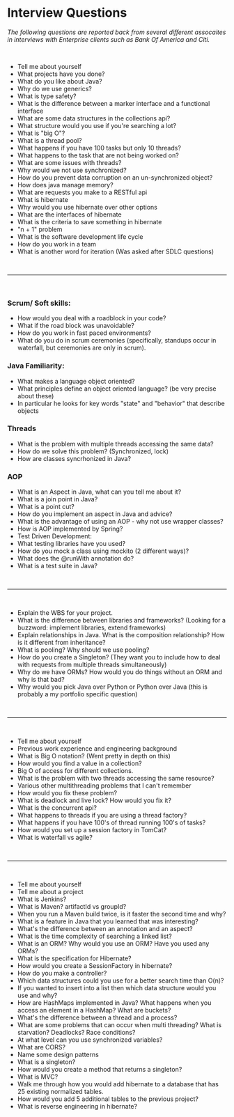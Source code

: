 # Interview Questions
*The following questions are reported back from several different assocaites in interviews with Enterprise clients such as Bank Of America and Citi.*

<br>

- Tell me about yourself
- What projects have you done?
- What do you like about Java?
- Why do we use generics?
- What is type safety?
- What is the difference between a marker interface and a functional interface
- What are some data structures in the collections api?
- What structure would you use if you're searching a lot?
- What is "big O"?
- What is a thread pool?
- What happens if you have 100 tasks but only 10 threads?
- What happens to the task that are not being worked on?
- What are some issues with threads?
- Why would we not use synchronized?
- How do you prevent data corruption on an un-synchronized object?
- How does java manage memory?
- What are requests you make to a RESTful api
- What is hibernate
- Why would you use hibernate over other options
- What are the interfaces of hibernate
- What is the criteria to save something in hibernate
- "n + 1" problem
- What is the software development life cycle
- How do you work in a team
- What is another word for iteration (Was asked after SDLC questions)

<br>

<hr>

<br>

### Scrum/ Soft skills:
- How would you deal with a roadblock in your code?
- What if the road block was unavoidable?
- How do you work in fast paced environments?
- What do you do in scrum ceremonies (specifically, standups occur in waterfall, but ceremonies are only in scrum).

### Java Familiarity:
- What makes a language object oriented?
- What principles define an object oriented language? (be very precise about these)
- In particular he looks for key words "state" and "behavior" that describe objects

### Threads
- What is the problem with multiple threads accessing the same data?
- How do we solve this problem? (Synchronized, lock)
- How are classes syncrhonized in Java?

### AOP
- What is an Aspect in Java, what can you tell me about it?
- What is a join point in Java?
- What is a point cut?
- How do you implement an aspect in Java and advice?
- What is the advantage of using an AOP - why not use wrapper classes?
- How is AOP implemented by Spring?
- Test Driven Development:
- What testing libraries have you used?
- How do you mock a class using mockito (2 different ways)?
- What does the @runWith annotation do?
- What is a test suite in Java?

<br>

<hr>

<br>

- Explain the WBS for your project.
- What is the difference between libraries and frameworks? (Looking for a buzzword: implement libraries, extend frameworks)
- Explain relationships in Java. What is the composition relationship? How is it different from inheritance?
- What is pooling? Why should we use pooling?
- How do you create a Singleton? (They want you to include how to deal with requests from multiple threads simultaneously)
- Why do we have ORMs? How would you do things without an ORM and why is that bad?
- Why would you pick Java over Python or Python over Java (this is probably a my portfolio specific question)

<br>

<hr>

<br>

- Tell me about yourself
- Previous work experience and engineering background
- What is Big O notation? (Went pretty in depth on this)
- How would you find a value in a collection?
- Big O of access for different collections.
- What is the problem with two threads accessing the same resource?
- Various other multithreading problems that I can't remember
- How would you fix these problem?
- What is deadlock and live lock? How would you fix it?
- What is the concurrent api?
- What happens to threads if you are using a thread factory?
- What happens if you have 100's of thread running 100's of tasks?
- How would you set up a session factory in TomCat?
- What is waterfall vs agile?

<br>

<hr>

<br>

- Tell me about yourself
- Tell me about a project
- What is Jenkins?
- What is Maven? artifactId vs groupId?
- When you run a Maven build twice, is it faster the second time and why? 
- What is a feature in Java that you learned that was interesting?
- What's the difference between an annotation and an aspect?
- What is the time complexity of searching a linked list?
- What is an ORM? Why would you use an ORM? Have you used any ORMs?
- What is the specification for Hibernate?
- How would you create a SessionFactory in hibernate?
- How do you make a controller?
- Which data structures could you use for a better search time than O(n)?
- If you wanted to insert into a list then which data structure would you use and why?
- How are HashMaps implemented in Java? What happens when you access an element in a HashMap? What are buckets?
- What's the difference between a thread and a process?
- What are some problems that can occur when multi threading? What is starvation? Deadlocks? Race conditions?
- At what level can you use synchronized variables?
- What are CORS?
- Name some design patterns
- What is a singleton?
- How would you create a method that returns a singleton?
- What is MVC?
- Walk me through how you would add hibernate to a database that has 25 existing normalized tables.
- How would you add 5 additional tables to the previous project?
- What is reverse engineering in hibernate?
